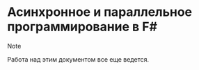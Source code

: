 # <a name="asynchronous-and-concurrent-programming-in-f"></a>Асинхронное и параллельное программирование в F# #

> [!NOTE]
Работа над этим документом все еще ведется.